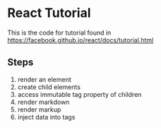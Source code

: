 # React Tutorial
This is the code for tutorial found in
  https://facebook.github.io/react/docs/tutorial.html

## Steps
1. render an element
2. create child elements
3. access immutable tag property of children
4. render markdown
5. render markup
6. inject data into tags
